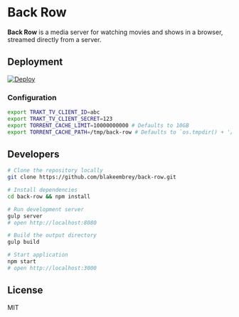 # Back Row

**Back Row** is a media server for watching movies and shows in a browser, streamed directly from a server.

## Deployment

[![Deploy](https://www.herokucdn.com/deploy/button.png)](https://heroku.com/deploy?template=https://github.com/blakeembrey/back-row)

### Configuration

```sh
export TRAKT_TV_CLIENT_ID=abc
export TRAKT_TV_CLIENT_SECRET=123
export TORRENT_CACHE_LIMIT=10000000000 # Defaults to 10GB
export TORRENT_CACHE_PATH=/tmp/back-row # Defaults to `os.tmpdir() + '/back-row'`
```

## Developers

```sh
# Clone the repository locally
git clone https://github.com/blakeembrey/back-row.git

# Install dependencies
cd back-row && npm install

# Run development server
gulp server
# open http://localhost:8080

# Build the output directory
gulp build

# Start application
npm start
# open http://localhost:3000
```

## License

MIT
